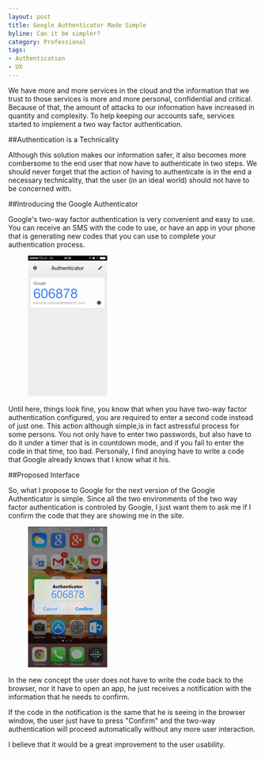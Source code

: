 ```yaml
---
layout: post
title: Google Authenticator Made Simple
byline: Can it be simpler?
category: Professional
tags:
- Authentication
- UX
---
```


We have more and more services in the cloud and the information that we trust to those services is more and more personal, confidential and critical.
Because of that, the amount of attacks to our information have increased in quantity and complexity.
To help keeping our accounts safe, services started to implement a two way factor authentication.

##Authentication is a Technicality

Although this solution makes our information safer, it also becomes more combersome to the end user that now have to authenticate in two steps.
We should never forget that the action of having to authenticate is in the end a necessary technicality, that the user (in an ideal world) should not have to be concerned with.

##Introducing the Google Authenticator

Google's two-way factor authentication is very convenient and easy to use.
You can receive an SMS with the code to use, or have an app in your phone that is generating new codes that you can use to complete your authentication process.

<figure class="svg-figure">
  <img src="/img/posts/google-authenticator-made-simple/current-ios-interface.png" alt="Current iOS Interface">
</figure>

Until here, things look fine, you know that when you have two-way factor authentication configured, you are required to enter a second code instead of just one.
This action although simple,is in fact astressful process for some persons.
You not only have to enter two passwords, but also have to do it under a timer that is in countdown mode, and if you fail to enter the code in that time, too bad.
Personaly, I find anoying have to write a code that Google already knows that I know what it his.

##Proposed Interface

So, what I propose to Google for the next version of the Google Authenticator is simple.
Since all the two environments of the two way factor authentication is controled by Google, I just want them to ask me if I confirm the code that they are showing me in the site.

<figure class="svg-figure">
  <img src="/img/posts/google-authenticator-made-simple/proposed-ios-interface.png" alt="Proposed iOS Interface">
</figure>

In the new concept the user does not have to write the code back to the browser, nor it have to open an app, he just receives a notification with the information that he needs to confirm.

If the code in the notification is the same that he is seeing in the browser window, the user just have to press "Confirm" and the two-way authentication will proceed automatically without any more user interaction.

I believe that it would be a great improvement to the user usability.
